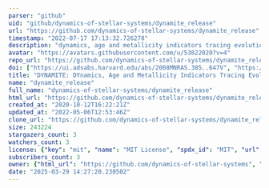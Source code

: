```yaml
---
parser: "github"
uid: "github/dynamics-of-stellar-systems/dynamite_release"
url: "https://github.com/dynamics-of-stellar-systems/dynamite_release"
timestamp: "2022-07-17 17:13:32.726278"
description: "dynamics, age and metallicity indicators tracing evolution"
avatar: "https://avatars.githubusercontent.com/u/53822020?v=4"
repo_url: "https://github.com/dynamics-of-stellar-systems/dynamite_release"
doi: ["https://ui.adsabs.harvard.edu/abs/2008MNRAS.385..647V", "https://ui.adsabs.harvard.edu/abs/2020ascl.soft11007J/abstract"]
title: "DYNAMITE: DYnamics, Age and Metallicity Indicators Tracing Evolution"
name: "dynamite_release"
full_name: "dynamics-of-stellar-systems/dynamite_release"
html_url: "https://github.com/dynamics-of-stellar-systems/dynamite_release"
created_at: "2020-10-12T16:22:21Z"
updated_at: "2022-05-06T12:53:46Z"
clone_url: "https://github.com/dynamics-of-stellar-systems/dynamite_release.git"
size: 243224
stargazers_count: 3
watchers_count: 3
license: {"key": "mit", "name": "MIT License", "spdx_id": "MIT", "url": "https://api.github.com/licenses/mit", "node_id": "MDc6TGljZW5zZTEz"}
subscribers_count: 3
owner: {"html_url": "https://github.com/dynamics-of-stellar-systems", "avatar_url": "https://avatars.githubusercontent.com/u/53822020?v=4", "login": "dynamics-of-stellar-systems", "type": "Organization"}
date: "2025-03-29 14:27:20.230502"
---
```

